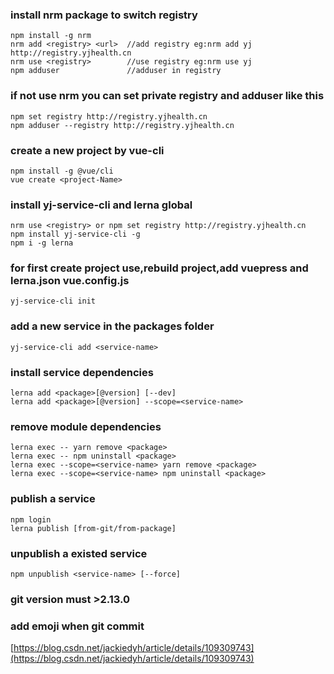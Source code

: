 ### install nrm package to switch registry
```
npm install -g nrm
nrm add <registry> <url>  //add registry eg:nrm add yj http://registry.yjhealth.cn
nrm use <registry>        //use registry eg:nrm use yj
npm adduser               //adduser in registry
```

### if not use nrm you can set private registry and adduser like this
```
npm set registry http://registry.yjhealth.cn
npm adduser --registry http://registry.yjhealth.cn
```

### create a new project by vue-cli
```
npm install -g @vue/cli
vue create <project-Name>    
```

### install yj-service-cli and lerna global 
```
nrm use <registry> or npm set registry http://registry.yjhealth.cn
npm install yj-service-cli -g  
npm i -g lerna
```

### for first create project use,rebuild project,add vuepress and lerna.json vue.config.js  
```
yj-service-cli init
```

### add a new service in the packages folder
```
yj-service-cli add <service-name>
```

### install service dependencies
```
lerna add <package>[@version] [--dev]
lerna add <package>[@version] --scope=<service-name>
```

### remove module dependencies 
```
lerna exec -- yarn remove <package>
lerna exec -- npm uninstall <package>
lerna exec --scope=<service-name> yarn remove <package>
lerna exec --scope=<service-name> npm uninstall <package>
```


### publish a service
```
npm login
lerna publish [from-git/from-package]
```

### unpublish a existed service
```
npm unpublish <service-name> [--force]
```

### git version must >2.13.0

### add emoji when git commit
[https://blog.csdn.net/jackiedyh/article/details/109309743](https://blog.csdn.net/jackiedyh/article/details/109309743)
